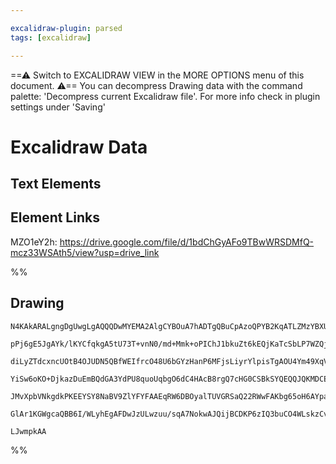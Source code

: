 ```yaml
---

excalidraw-plugin: parsed
tags: [excalidraw]

---
```

==⚠  Switch to EXCALIDRAW VIEW in the MORE OPTIONS menu of this document. ⚠== You can decompress Drawing data with the command palette: 'Decompress current Excalidraw file'. For more info check in plugin settings under 'Saving'


# Excalidraw Data
## Text Elements
## Element Links
MZO1eY2h: https://drive.google.com/file/d/1bdChGyAFo9TBwWRSDMfQ-mcz33WSAth5/view?usp=drive_link

%%
## Drawing
```compressed-json
N4KAkARALgngDgUwgLgAQQQDwMYEMA2AlgCYBOuA7hADTgQBuCpAzoQPYB2KqATLZMzYBXUtiRoIACyhQ4zZAHoFAc0JRJQgEYA6bGwC2CgF7N6hbEcK4OCtptbErHALRY8RMpWdx8Q1TdIEfARcZgRmBShcZQUebQA2bQB2GjoghH0EDihmbgBtcDBQMBKIEm4IAFkALQB5AEYEAE0eSVSSyFhECozNBGJiXE1g9tLMbmcAVkmAZm0AFiSeHniZ

pPj6gE5JgAYk/lKYCfqkgA5tU73T+vnN0/md+Mmk+oPIChJ1bkuZt6kEQjKaTcSbLP7WZQjNA7P7MKCkNgAawQAGE2Pg2KQKgBiRp4pB/TS4bCI5QIoQcYhojFYiTw6zMOC4QLZUaQABmhHw+AAyrAoehBB42RA4QjkQB1T5tNB8QoCeFIhB8mAC0Xo8p/clAjjhXJoV7yiBsJnYNRHA07GFGsnCOAASWI+tQeQAun92eRMo7uBwhNy/oRKVgKrg

diLyZTdcxncUOtB4OJUDN5QBfWEIfrcO48U6bGYzHanP6MFjsLiyrYlpisTgAOU4Ym49XqVviSSSM0N8cIzAAIukoFm0OyCGFCcJKQBRYKZbLOt1/IRwQZD4jNztrHPTU6TYtGogcREVaSyeRKMiERjaZRsNiQhC6AwKTnBBTEBT1TRUyQAcRgACCABibCbAAKgAQhQEoAEo8n2lTsgAis4+gWAWEo8gB6iTAoZgIBQAD8QiMgAvJejAAPqHsefw

YiSw6oKO+DjkazDuEmBQdGA3YdPU8quoUqbgO6dC4HAcB8rgQ7cHG0CSBkSYQEQQJQKMDCEAREHEqSkZUuimI4uyxkmep2AiCyUD2kO+h8uKqIGbS6C4gg+JmRZWRWTZ2kkraFL6TSFT0hwjLMp57mkJZ1kZEBXK8vySlCpqhQQOZkWedFtmKpK0rcHKpRpVFNl2UqKpqkl64HKlHnZJlMHCDqerNlVhUZTZtSmuazZWi1NVeTFnBQEBuD6FyFqo

JMvXpbVNkgdkPKEEYSY8NaBV9ZlYFYFAAEqRW6DBOyalTUVGRSaQ22RWwFAKbg65oH6AYpa1M0ZFOlIAZd10hHd6DMgiVDHW1GQff9YGJhUenqexCLcgAGiCLwXNc8y3Ds8y5qC+UCNgMP4E0IL1Oc9Q8DM8SnKcMzLM8STzFVRh3voslGvQBBCEm9TaK2K08PMQmAy9+j1f50bOhAkNVWSJALUteWrZAkvEHyCBwCCEukCQlRsMQCBvUMwQ/cxr

GlAr1KGWgcaQBB6I/WLyhEgAFDwJzULwzuu/sqA7NokwAJQijBCDKP6zIQ3buCO4WLskzCvCR573t+3zT19SVyIdVA5bOg9+BVZ6I0IAHwbqxwyhM/GWR64x8Js382BECraDVwgfwcPn3BN38whQIeSZN0npR2AAVgg2A5DyrdwJr2u68MjGG83KXEhnjBgXe+Bl6UXSJeko/liK5lwgYYPdPd/o5webAMQbY4L/G+ChNtu8r2vvpn0J4DpnQr7h

LJwmpkAA
```
%%